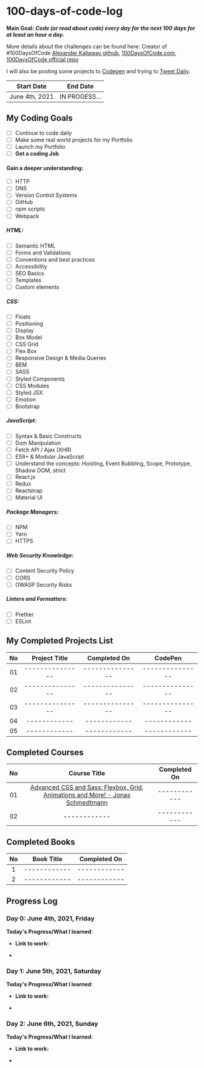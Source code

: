 # 100-days-of-code-log

**Main Goal:** **_Code (or read about code) every day for the next 100 days for at least an hour a day._**

More details about the challenges can be found here:
Creator of #100DaysOfCode [Alexander Kallaway github](https://github.com/Kallaway "Alexander Kallaway"), [100DaysOfCode.com](http://100daysofcode.com/ "100daysofcode.com"),
[100DaysOfCode official repo](https://github.com/Kallaway/100-days-of-code "the official repo")

I will also be posting some projects to [Codepen](https://codepen.io/IAmAlexJohnson) and trying to [Tweet Daily](https://twitter.com/IAmAlex_Johnson).

|   Start Date   |   End Date    |
| :------------: | :-----------: |
| June 4th, 2021 | IN PROGESS... |

## My Coding Goals

- [ ] Continue to code daily
- [ ] Make some real world projects for my Portfolio
- [ ] Launch my Portfolio
- [ ] **Get a coding Job**

#### Gain a deeper understanding:

- [ ] HTTP
- [ ] DNS
- [ ] Version Control Systems
- [ ] GitHub
- [ ] npm scripts
- [ ] Webpack

##### HTML:

- [ ] Semantic HTML
- [ ] Forms and Validations
- [ ] Conventions and best practices
- [ ] Accessibility
- [ ] SEO Basics
- [ ] Templates
- [ ] Custom elements

##### CSS:

- [ ] Floats
- [ ] Positioning
- [ ] Display
- [ ] Box Model
- [ ] CSS Grid
- [ ] Flex Box
- [ ] Responsive Design & Media Queries
- [ ] BEM
- [ ] SASS
- [ ] Styled Components
- [ ] CSS Modules
- [ ] Styled JSX
- [ ] Emotion
- [ ] Bootstrap

##### JavaScript:

- [ ] Syntax & Basic Constructs
- [ ] Dom Manipulation
- [ ] Fetch API / Ajax (XHR)
- [ ] ES6+ & Modular JavaScript
- [ ] Understand the concepts: Hoisting, Event Bubbling, Scope, Prototype, Shadow DOM, strict
- [ ] React.js
- [ ] Redux
- [ ] Reactstrap
- [ ] Material UI

##### Package Managers:

- [ ] NPM
- [ ] Yarn
- [ ] HTTPS

##### Web Security Knowledge:

- [ ] Content Security Policy
- [ ] CORS
- [ ] OWASP Security Risks

##### Linters and Formatters:

- [ ] Prettier
- [ ] ESLint

## My Completed Projects List

| No  |  Project Title  |  Completed On   |     CodePen     |
| :-: | :-------------: | :-------------: | :-------------: |
| 01  | --------------- | --------------- | --------------- |
| 02  | --------------- | --------------- | --------------- |
| 03  | --------------- | --------------- | --------------- |
| 04  |  ------------   |  ------------   |  ------------   |
| 05  |  ------------   |  ------------   |  ------------   |

## Completed Courses

| No  |                                                             Course Title                                                              | Completed On |
| :-: | :-----------------------------------------------------------------------------------------------------------------------------------: | :----------: |
| 01  | [Advanced CSS and Sass: Flexbox, Grid, Animations and More! - Jonas Schmedtmann](https://www.udemy.com/course/advanced-css-and-sass/) | ------------ |
| 02  |                                                             ------------                                                              | ------------ |

## Completed Books

| No  | Book Title   | Completed On |
| :-: | ------------ | :----------: |
|  1  | ------------ | ------------ |
|  2  | ------------ | ------------ |

## Progress Log

### Day 0: June 4th, 2021, Friday

**Today's Progress/What I learned**:

- **Link to work:**

-

### Day 1: June 5th, 2021, Saturday

**Today's Progress/What I learned**:

- **Link to work:**

-

### Day 2: June 6th, 2021, Sunday

**Today's Progress/What I learned**:

- **Link to work:**

-
